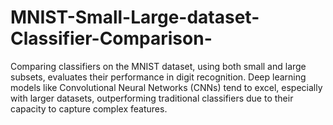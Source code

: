 # MNIST-Small-Large-dataset-Classifier-Comparison-
Comparing classifiers on the MNIST dataset, using both small and large subsets, evaluates their performance in digit recognition. Deep learning models like Convolutional Neural Networks (CNNs) tend to excel, especially with larger datasets, outperforming traditional classifiers due to their capacity to capture complex features.
